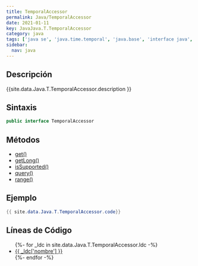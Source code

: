 ```yaml
---
title: TemporalAccessor
permalink: Java/TemporalAccessor
date: 2021-01-11
key: JavaJava.T.TemporalAccessor
category: java
tags: ['java se', 'java.time.temporal', 'java.base', 'interface java', 'Java 1.8']
sidebar: 
  nav: java
---
```


## Descripción
{{site.data.Java.T.TemporalAccessor.description }}

## Sintaxis
~~~java
public interface TemporalAccessor
~~~

## Métodos
* [get()](/Java/TemporalAccessor/get)
* [getLong()](/Java/TemporalAccessor/getLong)
* [isSupported()](/Java/TemporalAccessor/isSupported)
* [query()](/Java/TemporalAccessor/query)
* [range()](/Java/TemporalAccessor/range)

## Ejemplo
~~~java
{{ site.data.Java.T.TemporalAccessor.code}}
~~~

## Líneas de Código
<ul>
{%- for _ldc in site.data.Java.T.TemporalAccessor.ldc -%}
   <li>
       <a href="{{_ldc['url'] }}">{{ _ldc['nombre'] }}</a>
   </li>
{%- endfor -%}
</ul>
